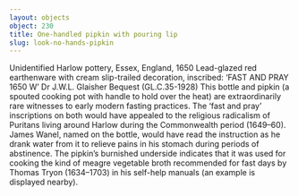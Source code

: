 ```yaml
---
layout: objects
object: 230
title: One-handled pipkin with pouring lip
slug: look-no-hands-pipkin
---
```

Unidentified Harlow pottery, Essex, England, 1650  Lead-glazed red earthenware with cream slip-trailed decoration, inscribed:  ‘FAST AND PRAY 1650 W’  Dr J.W.L. Glaisher Bequest (GL.C.35-1928)  This bottle and pipkin (a spouted cooking pot with handle to hold over the heat) are extraordinarily rare witnesses to early  modern fasting practices. The ‘fast and pray’ inscriptions on both would have appealed to the religious radicalism of Puritans living around Harlow during the Commonwealth period (1649–60). James Wanel, named on  the bottle, would have read the instruction as  he drank water from it to relieve pains in his stomach during periods of abstinence.  The pipkin’s burnished underside indicates  that it was used for cooking the kind of meagre vegetable broth recommended for fast days  by Thomas Tryon (1634–1703) in his self-help manuals (an example is displayed nearby).
